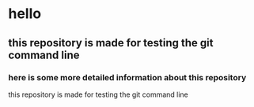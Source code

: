 # hello
## this repository is made for testing the git command line
### here is some more detailed information about this repository
this repository is made for testing the git command line
